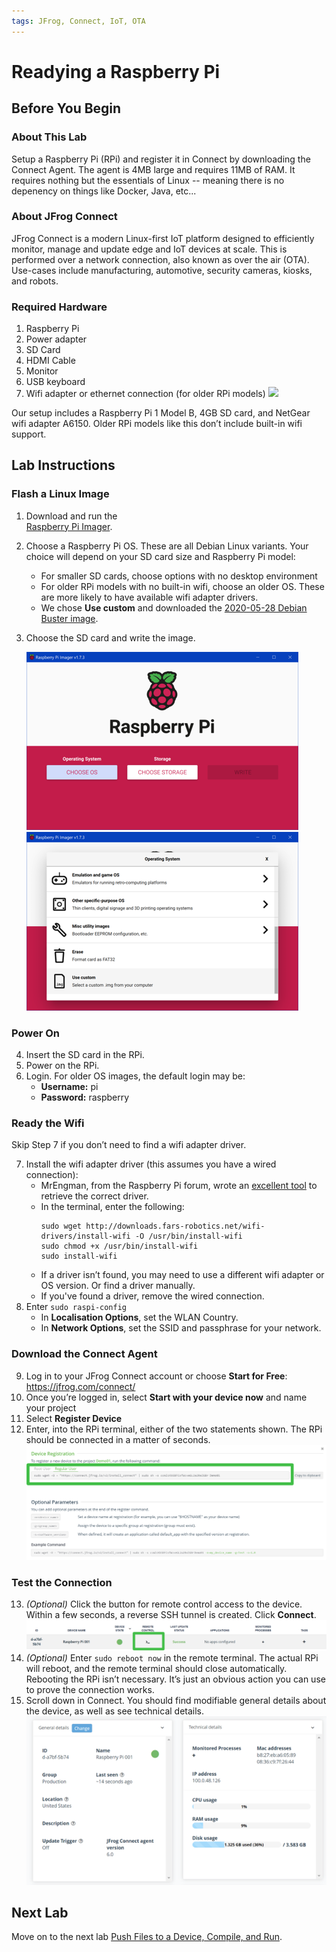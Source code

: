 ```yaml
---
tags: JFrog, Connect, IoT, OTA
---
```

# Readying a Raspberry Pi #

## Before You Begin ##

### About This Lab ###
Setup a Raspberry Pi (RPi) and register it in Connect by downloading the Connect Agent. The agent is 4MB large and requires 11MB of RAM. It requires nothing but the essentials of Linux -- meaning there is no depenency on things like Docker, Java, etc...

### About JFrog Connect ###
JFrog Connect is a modern Linux-first IoT platform designed to efficiently monitor, manage and update edge and IoT devices at scale. This is performed over a network connection, also known as over the air (OTA).
Use-cases include manufacturing, automotive, security cameras, kiosks, and robots.

### Required Hardware ###
1. Raspberry Pi
2. Power adapter
3. SD Card
4. HDMI Cable
5. Monitor
6. USB keyboard
7. Wifi adapter or ethernet connection (for older RPi models)
    ![](img/RPi.png)

Our setup includes a Raspberry Pi 1 Model B, 4GB SD card, and NetGear wifi adapter A6150. Older RPi models like this don’t include built-in wifi support.


## Lab Instructions ##
### Flash a Linux Image ###
1. Download and run the  
[Raspberry Pi Imager](https://www.raspberrypi.com/software/
).
2. Choose a Raspberry Pi OS. These are all Debian Linux variants. Your choice will depend on your SD card size and Raspberry Pi model:
	- For smaller SD cards, choose options with 	no desktop environment
	- For older RPi models with no built-in wifi,	choose an older OS. These are more likely to have available wifi adapter drivers. 
	- We chose **Use custom** and downloaded the 
    [2020-05-28 Debian Buster image](
    https://downloads.raspberrypi.org/raspios_lite_armhf/images/).
3. Choose the SD card and write the image.

    ![](img/Imager1.png)
    ![](img/Imager2.png)

### Power On ###
4. Insert the SD card in the RPi.
5. Power on the RPi.
6. Login. For older OS images, the default	login may be:
	- **Username:** pi
	- **Password:** raspberry

### Ready the Wifi ###
Skip Step 7 if you don’t need to find a wifi adapter driver.

7. Install the wifi adapter driver (this assumes you have a wired connection):
	- MrEngman, from the Raspberry Pi forum, wrote an [excellent tool](
    https://forums.raspberrypi.com/viewtopic.php?t=241593) to retrieve the correct driver.	
	- In the terminal, enter the following:
        ````
        sudo wget http://downloads.fars-robotics.net/wifi-drivers/install-wifi -O /usr/bin/install-wifi
        sudo chmod +x /usr/bin/install-wifi
        sudo install-wifi
        ````
    - If a driver isn’t found, you may need to use a different wifi adapter or OS version. Or find a driver manually. 
    - If you've found a driver, remove the wired connection. 
8. Enter ````sudo raspi-config````
	- In **Localisation Options**, set the WLAN Country.
	- In **Network Options**, set the SSID and passphrase for your network.

### Download the Connect Agent ###
9. Log in to your JFrog Connect account or choose **Start for Free**: https://jfrog.com/connect/
10. Once you’re logged in, select **Start with your device now** and name your project
11. Select **Register Device**
12. Enter, into the RPi terminal, either of the two statements shown. The RPi should be connected in a matter of seconds.
    ![](img/DownloadAgent.png)

### Test the Connection ###
13. *(Optional)* Click the button for remote control access to the device. Within a few seconds, a reverse SSH tunnel is created. Click **Connect**.
    ![](img/RemoteControl1.png)
14. *(Optional)* Enter ````sudo reboot now```` in the remote terminal. The actual RPi will reboot, and the remote terminal should close automatically. Rebooting the RPi isn’t necessary. It’s just an obvious action you can use to prove the connection works.
15. Scroll down in Connect. You should find modifiable general details about the device, as well as see technical details.
    ![](img/Details.png)

## Next Lab ##
Move on to the next lab [Push Files to a Device, Compile, and Run](/Initial-files.md).